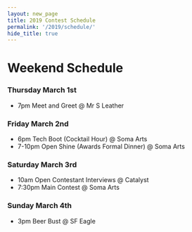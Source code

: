 ```yaml
---
layout: new_page
title: 2019 Contest Schedule
permalink: '/2019/schedule/'
hide_title: true
---
```


# Weekend Schedule

### Thursday March 1st

* 7pm Meet and Greet @ Mr S Leather

### Friday March 2nd

* 6pm Tech Boot (Cocktail Hour) @ Soma Arts
* 7-10pm Open Shine (Awards Formal Dinner) @ Soma Arts

### Saturday March 3rd

* 10am Open Contestant Interviews @ Catalyst
* 7:30pm Main Contest @ Soma Arts

### Sunday March 4th

* 3pm Beer Bust @ SF Eagle

